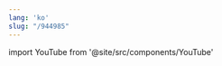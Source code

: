 ```yaml
---
lang: 'ko'
slug: "/944985"
---
```


import YouTube from '@site/src/components/YouTube'

<YouTube id="Kyld6ss9wbg"/>

